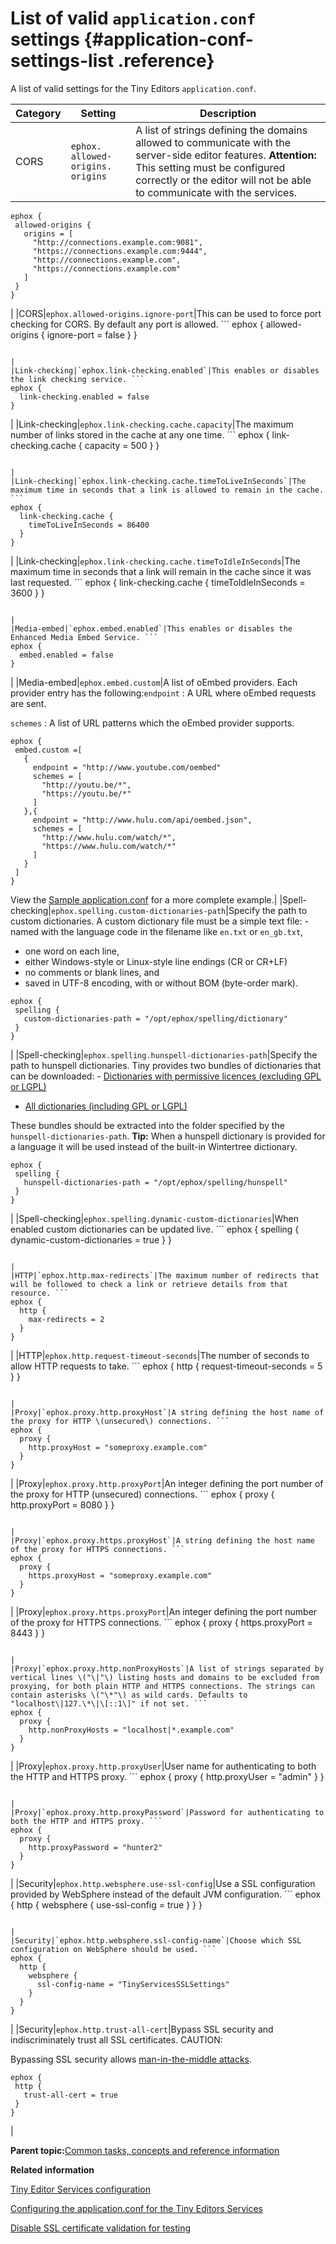 # List of valid `application.conf` settings {#application-conf-settings-list .reference}

A list of valid settings for the Tiny Editors `application.conf`.

|Category|Setting|Description|
|--------|-------|-----------|
|CORS|`ephox.​allowed-origins.​origins`|A list of strings defining the domains allowed to communicate with the server-side editor features. **Attention:** This setting must be configured correctly or the editor will not be able to communicate with the services.

 ```
ephox {
  allowed-origins {
    origins = [
      "http://connections.example.com:9081",
      "https://connections.example.com:9444",
      "http://connections.example.com",
      "https://connections.example.com"
    ]
  }
}
```

|
|CORS|`ephox.​allowed-origins.​ignore-port`|This can be used to force port checking for CORS. By default any port is allowed. ```
ephox {
  allowed-origins {
    ignore-port = false
  }
}
```

|
|Link-checking|`ephox.​link-checking.​enabled`|This enables or disables the link checking service. ```
ephox {
  link-checking.enabled = false
}
```

|
|Link-checking|`ephox.​link-checking.​cache.​capacity`|The maximum number of links stored in the cache at any one time. ```
ephox {
  link-checking.cache {
    capacity = 500
  }
}
```

|
|Link-checking|`ephox.​link-checking.​cache.​timeToLiveInSeconds`|The maximum time in seconds that a link is allowed to remain in the cache. ```
ephox {
  link-checking.cache {
    timeToLiveInSeconds = 86400
  }
}
```

|
|Link-checking|`ephox.​link-checking.​cache.​timeToIdleInSeconds`|The maximum time in seconds that a link will remain in the cache since it was last requested. ```
ephox {
  link-checking.cache {
    timeToIdleInSeconds = 3600
  }
}
```

|
|Media-embed|`ephox.​embed.​enabled`|This enables or disables the Enhanced Media Embed Service. ```
ephox {
  embed.enabled = false
}
```

|
|Media-embed|`ephox.​embed.​custom`|A list of oEmbed providers. Each provider entry has the following:`endpoint`
:   A URL where oEmbed requests are sent.

`schemes`
:   A list of URL patterns which the oEmbed provider supports.

 ```
ephox {
  embed.custom =[
    {
      endpoint = "http://www.youtube.com/oembed"
      schemes = [
        "http://youtu.be/*",
        "https://youtu.be/*"
      ]
    },{
      endpoint = "http://www.hulu.com/api/oembed.json",
      schemes = [
        "http://www.hulu.com/watch/*",
        "https://www.hulu.com/watch/*"
      ]
    }
  ]
}
```

 View the [Sample application.conf](r_application-conf-samples.md) for a more complete example.|
|Spell-checking|`ephox.​spelling.​custom-dictionaries-path`|Specify the path to custom dictionaries. A custom dictionary file must be a simple text file: -   named with the language code in the filename like `en.txt` or `en_gb.txt`,
-   one word on each line,
-   either Windows-style or Linux-style line endings \(CR or CR+LF\)
-   no comments or blank lines, and
-   saved in UTF-8 encoding, with or without BOM \(byte-order mark\).

 ```
ephox {
  spelling {
    custom-dictionaries-path = "/opt/ephox/spelling/dictionary"
  }
}
```

|
|Spell-checking|`ephox.​spelling.​hunspell-dictionaries-path`|Specify the path to hunspell dictionaries. Tiny provides two bundles of dictionaries that can be downloaded: -   [Dictionaries with permissive licences \(excluding GPL or LGPL\)](https://download.tiny.cloud/hunspell/latest/hunspell-dictionaries-approved.zip)
-   [All dictionaries \(including GPL or LGPL\)](https://download.tiny.cloud/hunspell/latest/hunspell-dictionaries-all.zip)

 These bundles should be extracted into the folder specified by the `hunspell-dictionaries-path`. **Tip:** When a hunspell dictionary is provided for a language it will be used instead of the built-in Wintertree dictionary.

 ```
ephox {
  spelling {
    hunspell-dictionaries-path = "/opt/ephox/spelling/hunspell"
  }
}
```

|
|Spell-checking|`ephox.​spelling.​dynamic-custom-dictionaries`|When enabled custom dictionaries can be updated live. ```
ephox {
  spelling {
    dynamic-custom-dictionaries = true
  }
}
```

|
|HTTP|`ephox.​http.​max-redirects`|The maximum number of redirects that will be followed to check a link or retrieve details from that resource. ```
ephox {
  http {
    max-redirects = 2
  }
}
```

|
|HTTP|`ephox.​http.​request-timeout-seconds`|The number of seconds to allow HTTP requests to take. ```
ephox {
  http {
    request-timeout-seconds = 5
  }
}
```

|
|Proxy|`ephox.​proxy.​http.​proxyHost`|A string defining the host name of the proxy for HTTP \(unsecured\) connections. ```
ephox {
  proxy {
    http.proxyHost = "someproxy.example.com"
  }
}
```

|
|Proxy|`ephox.​proxy.​http.​proxyPort`|An integer defining the port number of the proxy for HTTP \(unsecured\) connections. ```
ephox {
  proxy {
    http.proxyPort = 8080
  }
}
```

|
|Proxy|`ephox.​proxy.​https.​proxyHost`|A string defining the host name of the proxy for HTTPS connections. ```
ephox {
  proxy {
    https.proxyHost = "someproxy.example.com"
  }
}
```

|
|Proxy|`ephox.​proxy.​https.​proxyPort`|An integer defining the port number of the proxy for HTTPS connections. ```
ephox {
  proxy {
    https.proxyPort = 8443
  }
}
```

|
|Proxy|`ephox.​proxy.​http.​nonProxyHosts`|A list of strings separated by vertical lines \("\|"\) listing hosts and domains to be excluded from proxying, for both plain HTTP and HTTPS connections. The strings can contain asterisks \("\*"\) as wild cards. Defaults to "localhost\|127.\*\|\[::1\]" if not set. ```
ephox {
  proxy {
    http.nonProxyHosts = "localhost|*.example.com"
  }
}
```

|
|Proxy|`ephox.​proxy.​http.​proxyUser`|User name for authenticating to both the HTTP and HTTPS proxy. ```
ephox {
  proxy {
    http.proxyUser = "admin"
  }
}
```

|
|Proxy|`ephox.​proxy.​http.​proxyPassword`|Password for authenticating to both the HTTP and HTTPS proxy. ```
ephox {
  proxy {
    http.proxyPassword = "hunter2"
  }
}
```

|
|Security|`ephox.​http.​websphere.​use-ssl-config`|Use a SSL configuration provided by WebSphere instead of the default JVM configuration. ```
ephox {
  http {
    websphere {
      use-ssl-config = true
    }
  }
}
```

|
|Security|`ephox.​http.​websphere.​ssl-config-name`|Choose which SSL configuration on WebSphere should be used. ```
ephox {
  http {
    websphere {
      ssl-config-name = "TinyServicesSSLSettings"
    }
  }
}
```

|
|Security|`ephox.​http.​trust-all-cert`|Bypass SSL security and indiscriminately trust all SSL certificates. CAUTION:

Bypassing SSL security allows [man-in-the-middle attacks](https://en.wikipedia.org/wiki/Man-in-the-middle_attack).

 ```
ephox {
  http {
    trust-all-cert = true
  }
}
```

|

**Parent topic:**[Common tasks, concepts and reference information](../../install/tiny_editors/r_appendix.md)

**Related information**  


[Tiny Editor Services configuration](../../install/tiny_editors/c_application-conf.md)

[Configuring the application.conf for the Tiny Editors Services](../../install/tiny_editors/t_01-setup_02-services_01-appconf_00-summary.md)

[Disable SSL certificate validation for testing](../../install/tiny_editors/t_disable-certificate-validation-for-testing.md)

